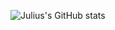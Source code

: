  ![Julius's GitHub stats](https://github-readme-stats.vercel.app/api?username=juliuschanjq&count_private=true&hide=stars,issues&theme=synthwave)

<!--
**juliuschanjq/juliuschanjq** is a ✨ _special_ ✨ repository because its `README.md` (this file) appears on your GitHub profile.

Here are some ideas to get you started:

- 🔭 I’m currently working on ...
- 🌱 I’m currently learning ...
- 👯 I’m looking to collaborate on ...
- 🤔 I’m looking for help with ...
- 💬 Ask me about ...
- 📫 How to reach me: ...
- 😄 Pronouns: ...
- ⚡ Fun fact: ...
-->

